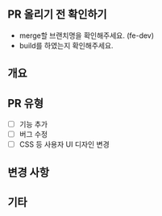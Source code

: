 ## PR 올리기 전 확인하기

- merge할 브랜치명을 확인해주세요. (fe-dev)
- build를 하였는지 확인해주세요.

## 개요

<!---- 변경 사항 및 관련 이슈에 대해 간단하게 작성해주세요. 어떻게보다 무엇을 왜 수정했는지 설명해주세요. -->

## PR 유형

<!-- 하나 이상 선택해주세요. -->

- [ ] 기능 추가
- [ ] 버그 수정
- [ ] CSS 등 사용자 UI 디자인 변경

## 변경 사항

<!-- 예) 로그인 시, 구글 소셜 로그인 기능을 추가했습니다.  -->

## 기타

<!-- 참고 링크나 리뷰가 필요한 부분 등등 -->
